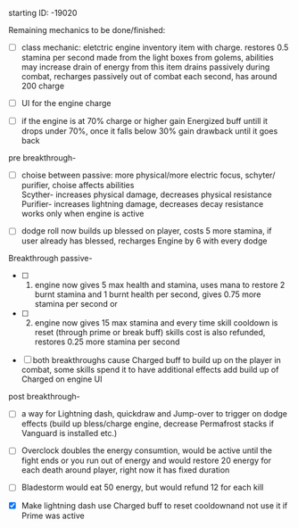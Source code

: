starting ID: -19020

Remaining mechanics to be done/finished: <br>

- [ ] class mechanic:
eletctric engine inventory item with charge. restores 0.5 stamina per second
made from the light boxes from golems, abilities may increase drain of energy from this item 
drains passively during combat, recharges passively out of combat each second, has around 200 charge 

- [ ] UI for the engine charge
- [ ] if the engine is at 70% charge or higher gain Energized buff untill it drops under 70%,
once it falls below 30% gain drawback until it goes back

pre breakthrough-
- [ ] choise between passive: more physical/more electric focus, schyter/ purifier, choise affects abilities<br>
	Scyther- increases physical damage, decreases physical resistance<br>
	Purifier- increases lightning damage, decreases decay resistance<br>
	works only when engine is active

- [ ] dodge roll now builds up blessed on player, costs 5 more stamina, if user already has blessed, recharges Engine by 6 with every dodge

Breakthrough passive-
- [ ] 1) engine now gives 5 max health and stamina, uses mana to restore 2 burnt stamina and 1 burnt health per second, gives 0.75 more stamina per second
or
- [ ] 2) engine now gives 15 max stamina and every time skill cooldown is reset (through prime or break buff) skills cost is also refunded, restores 0.25 more stamina per second

- [ ] both breakthroughs cause Charged buff to build up on the player in combat, some skills spend it to have additional effects
	add build up of Charged on engine UI

post breakthrough-<br>


- [ ] a way for Lightning dash, quickdraw and Jump-over to trigger on dodge effects (build up bless/charge engine, decrease Permafrost stacks if Vanguard is installed etc.)

- [ ] Overclock doubles the energy consumtion, would be active until  the fight ends or you run out of energy and would restore 20 energy for each death around player,
right now it has fixed duration
- [ ] Bladestorm would eat 50 energy, but would refund 12 for each kill
- [X] Make lightning dash use Charged buff to reset cooldownand not use it if Prime was active
